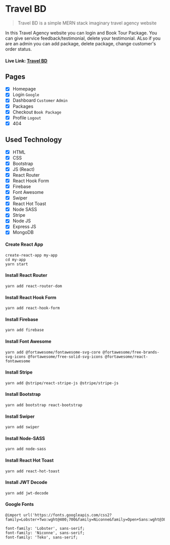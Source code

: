 # Travel BD
> Travel BD is a simple MERN stack imaginary travel agency website

In this Travel Agency website you can login and Book Tour Package. You can give service feedback/testimonial, delete your testimonial. ALso if you are an admin you can add package, delete package, change customer's order status.

#### Live Link: [Travel BD](https://ph-travelbd.web.app/)

## Pages
- [x] Homepage
- [x] Login `Google`
- [x] Dashboard `Customer` `Admin`
- [x] Packages
- [x] Checkout `Book Package`
- [x] Profile `Logout`
- [x] 404

## Used Technology
- [x] HTML
- [x] CSS
- [x] Bootstrap
- [x] JS (React)
- [x] React Router
- [x] React Hook Form
- [x] Firebase
- [x] Font Awesome
- [x] Swiper
- [x] React Hot Toast
- [x] Node SASS
- [x] Stripe
- [x] Node JS
- [x] Express JS
- [x] MongoDB

#### Create React App
```
create-react-app my-app
cd my-app
yarn start
```

#### Install React Router
```
yarn add react-router-dom
```

#### Install React Hook Form
```
yarn add react-hook-form
```

#### Install Firebase
```
yarn add firebase
```

#### Install Font Awesome
```
yarn add @fortawesome/fontawesome-svg-core @fortawesome/free-brands-svg-icons @fortawesome/free-solid-svg-icons @fortawesome/react-fontawesome
```

#### Install Stripe
```
yarn add @stripe/react-stripe-js @stripe/stripe-js
```

#### Install Bootstrap
```
yarn add bootstrap react-bootstrap
```

#### Install Swiper
```
yarn add swiper
```

#### Install Node-SASS
```
yarn add node-sass
```

#### Install React Hot Toast
```
yarn add react-hot-toast
```

#### Install JWT Decode
```
yarn add jwt-decode
```


#### Google Fonts
```
@import url('https://fonts.googleapis.com/css2?family=Lobster+Two:wght@400;700&family=Niconne&family=Open+Sans:wght@300;400;600&family=Teko:wght@300;400&display=swap');

font-family: 'Lobster', sans-serif;
font-family: 'Niconne', sans-serif;
font-family: 'Teko', sans-serif;
```